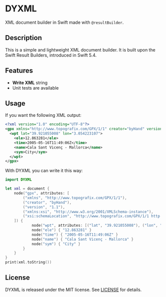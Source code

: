 # DYXML

XML document builder in Swift made with `@resultBuilder`.

## Description

This is a simple and lightweight XML document builder. It is built upon the Swift Result Builders, introduced in Swift 5.4.

## Features

- **Write XML** string
- Unit tests are available

## Usage

If you want the following XML output:

```xml
<?xml version="1.0" encoding="UTF-8"?>
<gpx xmlns="http://www.topografix.com/GPX/1/1" creator="byHand" version="1.1" xmlns:xsi="http://www.w3.org/2001/XMLSchema-instance" xsi:schemaLocation="http://www.topografix.com/GPX/1/1 http://www.topografix.com/GPX/1/1/gpx.xsd">
  <wpt lat="39.921055008" lon="3.054223107">
    <ele>12.863281</ele>
    <time>2005-05-16T11:49:06Z</time>
    <name>Cala Sant Vicenç - Mallorca</name>
    <sym>City</sym>
  </wpt>
</gpx>
```

With DYXML you can write it this way:

```swift
import DYXML

let xml = document {
    node("gpx", attributes: [
        ("xmlns", "http://www.topografix.com/GPX/1/1"),
        ("creator", "byHand"),
        ("version", "1.1"),
        ("xmlns:xsi", "http://www.w3.org/2001/XMLSchema-instance"),
        ("xsi:schemaLocation", "http://www.topografix.com/GPX/1/1 http://www.topografix.com/GPX/1/1/gpx.xsd")
    ]) {
            node("wpt", attributes: [("lat", "39.921055008"), ("lon", "3.054223107")]) {
            node("ele") { "12.863281" }
            node("time") { "2005-05-16T11:49:06Z" }
            node("name") { "Cala Sant Vicenç - Mallorca" }
            node("sym") { "City" }
        }
    }
}
print(xml.toString())
```

## License

DYXML is released under the MIT license. See [LICENSE](LICENSE) for details.
